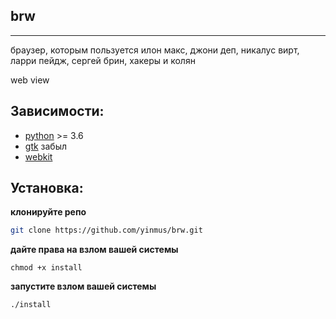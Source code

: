 ## brw
___
браузер, которым пользуется илон макс, джони деп, никалус вирт, ларри пейдж, сергей брин, хакеры и колян

web view 

## Зависимости:
- [python](https://www.python.org/) >= 3.6 
- [gtk](https://www.gtk.org/) забыл
- [webkit](https://webkit.org/)

## Установка:
**клонируйте репо**
```bash
git clone https://github.com/yinmus/brw.git
```
**дайте права на взлом вашей системы**
```
chmod +x install
```
**запустите взлом вашей системы**
```bash
./install
```

